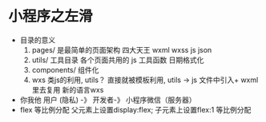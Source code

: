# 小程序之左滑

- 目录的意义
    1. pages/ 是最简单的页面架构
        四大天王 wxml wxss js json
    2. utils/
        工具目录
        各个页面共用的 js 工具函数 日期格式化
    3. components/
        组件化
    4. wxs 类js的利用, utils？ 直接就被模板利用,
        utils -> js 文件中引入+ wxml 里去复用
        新的语言wxs 
- 你我他
    用户 (隐私) -》 开发者-》 小程序微信（服务器）
- flex 等比例分配
    父元素上设置display:flex;
    子元素上设置flex:1 等比例分配

    